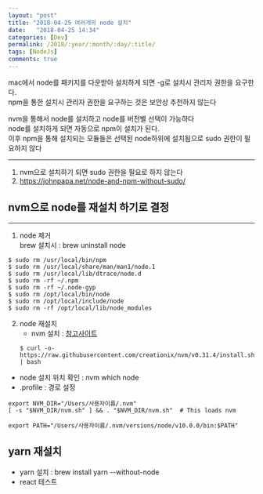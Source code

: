 ```yaml
---
layout: "post"
title: "2018-04-25 여러개의 node 설치"
date:   "2018-04-25 14:34"
categories: [Dev]
permalink: /2018/:year/:month/:day/:title/
tags: [NodeJs]
comments: true
---
```


mac에서 node를 패키지를 다운받아 설치하게 되면 -g로 설치시 관리자 권한을 요구한다.  
npm을 통한 설치시 관리자 권한을 요구하는 것은 보안상 추천하지 않는다  

nvm을 통해서 node를 설치하고 node를 버전별 선택이 가능하다  
node를 설치하게 되면 자동으로 npm이 설치가 된다.  
이후 npm을 통해 설치되는 모듈들은 선택된 node하위에 설치됨으로 sudo 권한이 필요하지 않다  

---

1. nvm으로 설치하기 되면 sudo 권한을 필요로 하지 않는다
2. https://johnpapa.net/node-and-npm-without-sudo/

## nvm으로 node를 재설치 하기로 결정  

---
1. node 제거  
   brew 설치시 : brew uninstall node

```
$ sudo rm /usr/local/bin/npm
$ sudo rm /usr/local/share/man/man1/node.1
$ sudo rm /usr/local/lib/dtrace/node.d
$ sudo rm -rf ~/.npm
$ sudo rm -rf ~/.node-gyp
$ sudo rm /opt/local/bin/node
$ sudo rm /opt/local/include/node
$ sudo rm -rf /opt/local/lib/node_modules
```

2. node 재설치
   - nvm 설치 : [참고사이트](http://blog.jeonghwan.net/2016/08/10/nvm.html)  
    ```
    $ curl -o- https://raw.githubusercontent.com/creationix/nvm/v0.31.4/install.sh | bash
    ```

  - node 설치 위치 확인 : nvm which node
  - .profile : 경로 설정  
  ```
  export NVM_DIR="/Users/사용자이름/.nvm"
  [ -s "$NVM_DIR/nvm.sh" ] && . "$NVM_DIR/nvm.sh"  # This loads nvm
  
  export PATH="/Users/사용자이름/.nvm/versions/node/v10.0.0/bin:$PATH"
  ```

yarn 재설치
---
- yarn 설치 : brew install yarn \--without-node
- react 테스트
